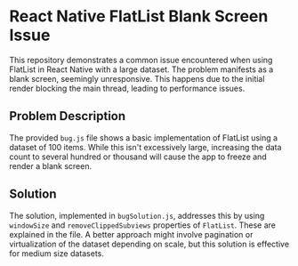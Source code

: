# React Native FlatList Blank Screen Issue

This repository demonstrates a common issue encountered when using FlatList in React Native with a large dataset. The problem manifests as a blank screen, seemingly unresponsive. This happens due to the initial render blocking the main thread, leading to performance issues.

## Problem Description

The provided `bug.js` file shows a basic implementation of FlatList using a dataset of 100 items.  While this isn't excessively large, increasing the data count to several hundred or thousand will cause the app to freeze and render a blank screen.

## Solution

The solution, implemented in `bugSolution.js`, addresses this by using `windowSize` and `removeClippedSubviews` properties of `FlatList`. These are explained in the file. A better approach might involve pagination or virtualization of the dataset depending on scale, but this solution is effective for medium size datasets.